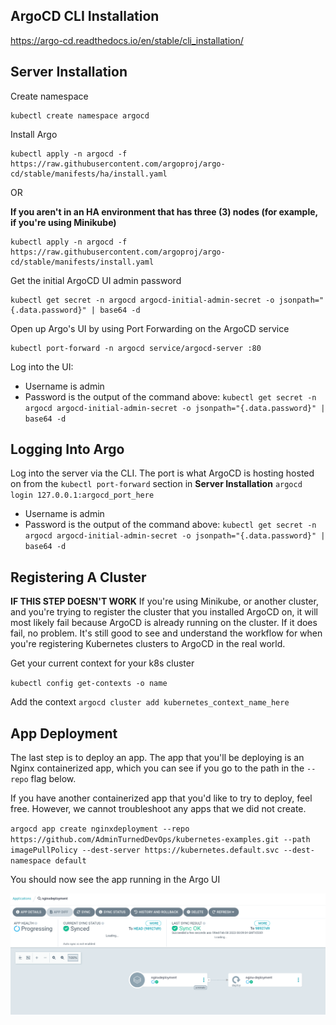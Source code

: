 ## ArgoCD CLI Installation
https://argo-cd.readthedocs.io/en/stable/cli_installation/

## Server Installation
Create namespace

```
kubectl create namespace argocd
```

Install Argo
```
kubectl apply -n argocd -f https://raw.githubusercontent.com/argoproj/argo-cd/stable/manifests/ha/install.yaml
```

OR

**If you aren't in an HA environment that has three (3) nodes (for example, if you're using Minikube)**

```
kubectl apply -n argocd -f https://raw.githubusercontent.com/argoproj/argo-cd/stable/manifests/install.yaml
```

Get the initial ArgoCD UI admin password
```
kubectl get secret -n argocd argocd-initial-admin-secret -o jsonpath="{.data.password}" | base64 -d
```

Open up Argo's UI by using Port Forwarding on the ArgoCD service

```
kubectl port-forward -n argocd service/argocd-server :80
```

Log into the UI:

- Username is admin
- Password is the output of the command above: `kubectl get secret -n argocd argocd-initial-admin-secret -o jsonpath="{.data.password}" | base64 -d`

## Logging Into Argo
Log into the server via the CLI. The port is what ArgoCD is hosting hosted on from the `kubectl port-forward` section in **Server Installation**
`argocd login 127.0.0.1:argocd_port_here`

- Username is admin
- Password is the output of the command above: `kubectl get secret -n argocd argocd-initial-admin-secret -o jsonpath="{.data.password}" | base64 -d`

## Registering A Cluster
**IF THIS STEP DOESN'T WORK**
If you're using Minikube, or another cluster, and you're trying to register the cluster that you installed ArgoCD on, it will most likely fail because ArgoCD is already running on the cluster. If it does fail, no problem. It's still good to see and understand the workflow for when you're registering Kubernetes clusters to ArgoCD in the real world.

Get your current context for your k8s cluster

`kubectl config get-contexts -o name`

Add the context
`argocd cluster add kubernetes_context_name_here`

## App Deployment
The last step is to deploy an app. The app that you'll be deploying is an Nginx containerized app, which you can see if you go to the path in the `--repo` flag below.

If you have another containerized app that you'd like to try to deploy, feel free. However, we cannot troubleshoot any apps that we did not create.

`argocd app create nginxdeployment --repo https://github.com/AdminTurnedDevOps/kubernetes-examples.git --path imagePullPolicy --dest-server https://kubernetes.default.svc --dest-namespace default`

You should now see the app running in the Argo UI

![](../../images/3.png)